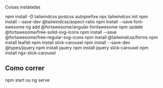 Coisas instaladas

npm install -D tailwindcss postcss autoprefixe
npx tailwindcss init
npm install --save-dev @tailwindcss/aspect-ratio
npm install --save font-awesome
ng add @fortawesome/angular-fontawesome
npm update @fortawesome/free-solid-svg-icons
npm install --save @fortawesome/free-regular-svg-icons
npm install @tailwindcss/forms
npm install leaflet
npm install slick-carousel
npm install --save-dev @types/jquery
npm install jquery
npm install jquery slick-carousel
npm install ngx-slick-carousel


## Como correr 
npm start ou ng serve
